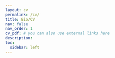 ```yaml
---
layout: cv
permalink: /cv/
title: Bio/CV
nav: false
nav_order: 1
cv_pdf: # you can also use external links here
description: 
toc:
  sidebar: left
---
```

